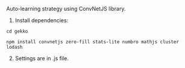 Auto-learning strategy using ConvNetJS library.

1. Install dependencies:

`cd gekko`

`npm install convnetjs zero-fill stats-lite numbro mathjs cluster lodash`

2. Settings are in .js file.
